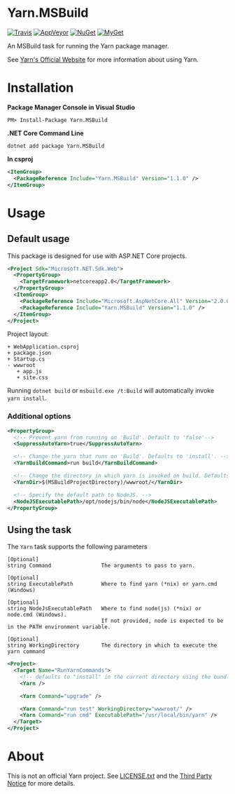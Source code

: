 Yarn.MSBuild
============

[![Travis][travis-badge]](https://travis-ci.org/natemcmaster/Yarn.MSBuild)
[![AppVeyor][appveyor-badge]](https://ci.appveyor.com/project/natemcmaster/yarn-msbuild)
[![NuGet][nuget-badge]](https://nuget.org/packages/Yarn.MSBuild)
[![MyGet][myget-badge]](https://www.myget.org/feed/natemcmaster/package/nuget/Yarn.MSBuild)

[travis-badge]: https://img.shields.io/travis/natemcmaster/Yarn.MSBuild.svg?style=flat-square&label=travis
[appveyor-badge]: https://img.shields.io/appveyor/ci/natemcmaster/yarn-msbuild.svg?style=flat-square&label=appveyor
[nuget-badge]: https://img.shields.io/nuget/v/Yarn.MSBuild.svg?style=flat-square&label=nuget
[myget-badge]: https://img.shields.io/www.myget/natemcmaster/vpre/Yarn.MSBuild.svg?style=flat-square&label=myget

An MSBuild task for running the Yarn package manager.

See [Yarn's Official Website](https://yarnpkg.com/en/) for more information about using Yarn.

# Installation

**Package Manager Console in Visual Studio**
```
PM> Install-Package Yarn.MSBuild
```

**.NET Core Command Line**
```
dotnet add package Yarn.MSBuild
```

**In csproj**
```xml
<ItemGroup>
  <PackageReference Include="Yarn.MSBuild" Version="1.1.0" />
</ItemGroup>
```

# Usage

## Default usage

This package is designed for use with ASP.NET Core projects.

```xml
<Project Sdk="Microsoft.NET.Sdk.Web">
  <PropertyGroup>
    <TargetFramework>netcoreapp2.0</TargetFramework>
  </PropertyGroup>
  <ItemGroup>
    <PackageReference Include="Microsoft.AspNetCore.All" Version="2.0.0" />
    <PackageReference Include="Yarn.MSBuild" Version="1.1.0" />
  </ItemGroup>
</Project>
```

Project layout:
```
+ WebApplication.csproj
+ package.json
+ Startup.cs
- wwwroot
   + app.js
   + site.css
```

Running `dotnet build` or `msbuild.exe /t:Build` will automatically invoke `yarn install`.

### Additional options

```xml
<PropertyGroup>
  <!-- Prevent yarn from running on 'Build'. Default to 'false'-->
  <SuppressAutoYarn>true</SuppressAutoYarn>

  <!-- Change the yarn that runs on 'Build'. Defaults to 'install'. -->
  <YarnBuildCommand>run build</YarnBuildCommand>

  <!-- Change the directory in which yarn is invoked on build. Defaults to '$(MSBuildProjectDirectory)'. -->
  <YarnDir>$(MSBuildProjectDirectory)/wwwroot/</YarnDir>

  <!-- Specify the default path to NodeJS. -->
  <NodeJSExecutablePath>/opt/nodejs/bin/node</NodeJSExecutablePath>
</PropertyGroup>
```

## Using the task

The `Yarn` task supports the following parameters
```
[Optional]
string Command                The arguments to pass to yarn.

[Optional]
string ExecutablePath         Where to find yarn (*nix) or yarn.cmd (Windows)

[Optional]
string NodeJsExecutablePath   Where to find node(js) (*nix) or node.cmd (Windows). 
                              If not provided, node is expected to be in the PATH environment variable.

[Optional]
string WorkingDirectory       The directory in which to execute the yarn command
```

```xml
<Project>
  <Target Name="RunYarnCommands">
    <!-- defaults to "install" in the current directory using the bundled version of yarn. -->
    <Yarn />

    <Yarn Command="upgrade" />

    <Yarn Command="run test" WorkingDirectory="wwwroot/" />
    <Yarn Command="run cmd" ExecutablePath="/usr/local/bin/yarn" />
  </Target>
</Project>
```

# About

This is not an official Yarn project. See [LICENSE.txt](LICENSE.txt) and the [Third Party Notice](src/Yarn.MSBuild/third_party_notice.txt) for more details.
